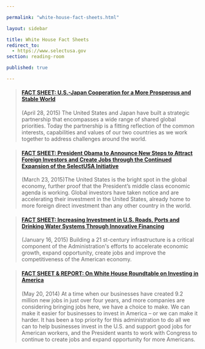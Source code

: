 ```yaml
---

permalink: "white-house-fact-sheets.html"

layout: sidebar

title: White House Fact Sheets
redirect_to:
  - https://www.selectusa.gov
section: reading-room

published: true

---
```


<blockquote class="embedly-card" data-card-image="0"><h4><a href="https://www.whitehouse.gov/the-press-office/2015/04/28/fact-sheet-us-japan-cooperation-more-prosperous-and-stable-world">FACT SHEET: U.S.-Japan Cooperation for a More Prosperous and Stable World</a></h4><p>(April 28, 2015) The United States and Japan have built a strategic partnership that encompasses a wide range of shared global priorities. Today the partnership is a fitting reflection of the common interests, capabilities and values of our two countries as we work together to address challenges around the world.</p></blockquote>
<script async src="//cdn.embedly.com/widgets/platform.js" charset="UTF-8"></script>

<blockquote class="embedly-card" data-card-image="0"><h4><a href="https://www.whitehouse.gov/the-press-office/2015/03/23/fact-sheet-president-obama-announce-new-steps-attract-foreign-investors-">FACT SHEET: President Obama to Announce New Steps to Attract Foreign Investors and Create Jobs through the Continued Expansion of the SelectUSA Initiative</a></h4><p>(March 23, 2015)The United States is the bright spot in the global economy, further proof that the President’s middle class economic agenda is working. Global investors have taken notice and are accelerating their investment in the United States, already home to more foreign direct investment than any other country in the world.</p></blockquote>
<script async src="//cdn.embedly.com/widgets/platform.js" charset="UTF-8"></script>

<blockquote class="embedly-card" data-card-image="0"><h4><a href="https://www.whitehouse.gov/the-press-office/2015/01/16/fact-sheet-increasing-investment-us-roads-ports-and-drinking-water-syste">FACT SHEET: Increasing Investment in U.S. Roads, Ports and Drinking Water Systems Through Innovative Financing</a></h4><p>(January 16, 2015) Building a 21 st-century infrastructure is a critical component of the Administration's efforts to accelerate economic growth, expand opportunity, create jobs and improve the competitiveness of the American economy.</p></blockquote>
<script async src="//cdn.embedly.com/widgets/platform.js" charset="UTF-8"></script>

<blockquote class="embedly-card"><h4><a href="https://www.whitehouse.gov/the-press-office/2014/05/20/fact-sheet-report-white-house-roundtable-investing-america">FACT SHEET & REPORT: On White House Roundtable on Investing in America</a></h4><p>(May 20, 2014) At a time when our businesses have created 9.2 million new jobs in just over four years, and more companies are considering bringing jobs here, we have a choice to make. We can make it easier for businesses to invest in America – or we can make it harder.  It has been a top priority for this administration to do all we can to help businesses invest in the U.S. and support good jobs for American workers, and the President wants to work with Congress to continue to create jobs and expand opportunity for more Americans.</p></blockquote>
<script async src="//cdn.embedly.com/widgets/platform.js" charset="UTF-8"></script>
